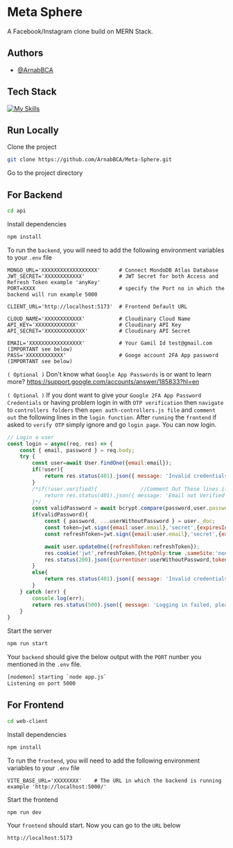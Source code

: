 
# Meta Sphere

A Facebook/Instagram clone build on MERN Stack.


## Authors

- [@ArnabBCA](https://github.com/ArnabBCA)

## Tech Stack
[![My Skills](https://skillicons.dev/icons?i=mongo,express,react,nodejs)](https://skillicons.dev)

## Run Locally

Clone the project

```bash
git clone https://github.com/ArnabBCA/Meta-Sphere.git
```

Go to the project directory

## For Backend
```bash
cd api
```

Install dependencies

```bash
npm install
```

To run the `backend`, you will need to add the following environment variables to your `.env` file

```
MONGO_URL='XXXXXXXXXXXXXXXXXX'      # Connect MondoDB Atlas Database         
JWT_SECRET='XXXXXXXXXXXX'           # JWT Secret for both Access and Refresh Token example 'anyKey'
PORT=XXXX                           # specify the Port no in which the backend will run example 5000 

CLIENT_URL='http://localhost:5173'  # Frontend Default URL
                                    
CLOUD_NAME='XXXXXXXXXXXX'           # Cloudinary Cloud Name
API_KEY='XXXXXXXXXXXXX'             # Cloudinary API Key
API_SECRET='XXXXXXXXXXXXX'          # Cloudinary API Secret

EMAIL='XXXXXXXXXXXXXXXXX'           # Your Gamil Id test@gmail.com     (IMPORTANT see below)
PASS='XXXXXXXXXXXX'                 # Googe account 2FA App password   (IMPORTANT see below)
```

`( Optional )` Don't know what `Google App Passwords` is or want to learn more? https://support.google.com/accounts/answer/185833?hl=en 

`( Optional )` If you dont want to give your `Google 2FA App Password Credentials` or having problem login in with `OTP verification` then `navigate` to `controllers folders` then `open auth-controllers.js file` and `comment out` the following lines in the `login function`. After `running` the `frontend` if asked to `verify OTP` simply ignore and go `login page`. You can now login.

```js
// Login a user
const login = async(req, res) => {
    const { email, password } = req.body;
    try {
        const user=await User.findOne({email:email});
        if(!user){
            return res.status(401).json({ message: 'Invalid credentials, could not log you in.' });
        }
        /*if(!user.verified){              //Comment Out These lines if you dont want to verify user after login
            return res.status(401).json({ message: 'Email not Verified' });
        }*/
        const validPassword = await bcrypt.compare(password,user.password);
        if(validPassword){
            const { password, ...userWithoutPassword } = user._doc;
            const token=jwt.sign({email:user.email},'secret',{expiresIn:"1h"});
            const refreshToken=jwt.sign({email:user.email},'secret',{expiresIn:"1d"});

            await user.updateOne({refreshToken:refreshToken});
            res.cookie('jwt',refreshToken,{httpOnly:true ,sameSite:'none',secure:true,maxAge: 24*60*60*1000});
            res.status(200).json({currentUser:userWithoutPassword,token:token});
        }
        else{
            return res.status(401).json({ message: 'Invalid credentials, could not log you in.' });
        }
    } catch (err) {
        console.log(err);
        return res.status(500).json({ message: 'Logging in failed, please try again.' });
    }
}
```
Start the server

```bash
npm run start
```
Your `backend` should give the below output with the `PORT` nunber you mentioned in the `.env` file.

```bash
[nodemon] starting `node app.js`
Listening on port 5000
```

## For Frontend
```bash
cd web-client
```

Install dependencies

```bash
npm install
```

To run the `frontend`, you will need to add the following environment variables to your `.env` file

```
VITE_BASE_URL='XXXXXXXX'    # The URL in which the backend is running example 'http://localhost:5000/' 
```
Start the frontend

```bash
npm run dev
```
Your `frontend` should start. Now you can go to the `URL` below

```bash
http://localhost:5173
```

